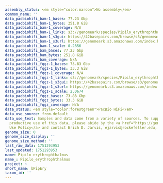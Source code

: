 ```yaml
---
assembly_status: <em style="color:maroon">No assembly</em>
common_name: ''
data_pacbiohifi_bam-1_bases: 77.23 Gbp
data_pacbiohifi_bam-1_bytes: 251.8 GiB
data_pacbiohifi_bam-1_coverage: N/A
data_pacbiohifi_bam-1_links: s3://genomeark/species/Pipilo_erythrophthalmus/bPipEry1/genomic_data/pacbio_hifi/<br>
data_pacbiohifi_bam-1_s3gui: https://42basepairs.com/browse/s3/genomeark/species/Pipilo_erythrophthalmus/bPipEry1/genomic_data/pacbio_hifi/
data_pacbiohifi_bam-1_s3url: https://genomeark.s3.amazonaws.com/index.html?prefix=species/Pipilo_erythrophthalmus/bPipEry1/genomic_data/pacbio_hifi/
data_pacbiohifi_bam-1_scale: 0.2856
data_pacbiohifi_bam_bases: 77.23 Gbp
data_pacbiohifi_bam_bytes: 251.8 GiB
data_pacbiohifi_bam_coverage: N/A
data_pacbiohifi_fqgz-1_bases: 73.83 Gbp
data_pacbiohifi_fqgz-1_bytes: 33.3 GiB
data_pacbiohifi_fqgz-1_coverage: N/A
data_pacbiohifi_fqgz-1_links: s3://genomeark/species/Pipilo_erythrophthalmus/bPipEry1/genomic_data/pacbio_hifi/<br>
data_pacbiohifi_fqgz-1_s3gui: https://42basepairs.com/browse/s3/genomeark/species/Pipilo_erythrophthalmus/bPipEry1/genomic_data/pacbio_hifi/
data_pacbiohifi_fqgz-1_s3url: https://genomeark.s3.amazonaws.com/index.html?prefix=species/Pipilo_erythrophthalmus/bPipEry1/genomic_data/pacbio_hifi/
data_pacbiohifi_fqgz-1_scale: 2.0674
data_pacbiohifi_fqgz_bases: 73.83 Gbp
data_pacbiohifi_fqgz_bytes: 33.3 GiB
data_pacbiohifi_fqgz_coverage: N/A
data_status: <em style="color:forestgreen">PacBio HiFi</em>
data_use_source: from-default
data_use_text: Samples and data come from a variety of sources. To support fair and
  productive use of this data, please abide by the <a href="https://genome10k.soe.ucsc.edu/data-use-policies/">Data
  Use Policy</a> and contact Erich D. Jarvis, ejarvis@rockefeller.edu, with any questions.
genome_size: 0
genome_size_display: ''
genome_size_method: ''
last_raw_data: 1751293953
last_updated: 1751293953
name: Pipilo erythrophthalmus
name_: Pipilo_erythrophthalmus
project: ~
short_name: bPipEry
taxon_id: ''
---
```

